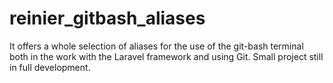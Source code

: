 # reinier_gitbash_aliases
It offers a whole selection of aliases for the use of the git-bash terminal both in the work with the Laravel framework and using Git. Small project still in full development.

